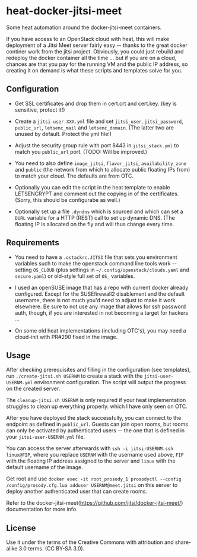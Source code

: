 # heat-docker-jitsi-meet
Some heat automation around the docker-jitsi-meet containers.

If you have access to an OpenStack cloud with heat, this will make deployment
of a Jitsi Meet server fairly easy -- thanks to the great docker continer work
from the jitsi project. Obviously, you could just rebuild and redeploy the
docker container all the time ... but if you are on a cloud, chances are that
you pay for the running VM and the public IP address, so creating it on demand
is what these scripts and templates solve for you.

## Configuration

* Get SSL certificates and drop them in cert.crt and cert.key. (key is sensitive, protect it!)

* Create a ``jitsi-user-XXX.yml`` file and set ``jitsi_user``, ``jitsi_password``, ``public_url``,
  ``letsenc_mail`` and ``letsenc_domain``. (The latter two are unused by default. Protect the yml file!)

* Adjust the security group rule with port 8443 in ``jitsi_stack.yml`` to match you ``public_url``
  port. (TODO: Will be improved.)

* You need to also define ``image_jitsi``, ``flavor_jitsi``, ``availability_zone`` and ``public``
  (the network from which to allocate public floating IPs from) to match your cloud.
  The defaults are from OTC.

* Optionally you can edit the script in the heat template to enable LETSENCRYPT and comment
  out the copying in of the certificates. (Sorry, this should be configurabe as well.)

* Optionally set up a file ``.dyndns`` which is sourced and which can set a ``DURL`` variable 
  for a HTTP (REST) call to set up dynamic DNS. (The floating IP is allocated on the fly and will
  thus change every time.

## Requirements

* You need to have a ``.ostackrc.JITSI`` file that sets you environment variables such to make
  the openstack command line tools work -- setting ``OS_CLOUD`` (plus settings in 
  ``~/.config/openstack/clouds.yaml`` and ``secure.yaml``) or old-style full set of ``OS_`` 
  variables.

* I used an openSUSE image that has a repo with current docker already configured. Except
  for the SUSEfirewall2 disablement and the default username, there is not much you'd need
  to adjust to make it work elsewhere. Be sure to not use any image that allows for ssh
  password auth, though, if you are interested in not becoming a target for hackers ...

* On some old heat implementations (including OTC's), you may need a cloud-init with PR#290 
  fixed in the image.

## Usage

After checking prerequisites and filling in the configuration (see templates),
run ``./create-jitsi.sh USERNM`` to create a stack with the ``jitsi-user-USERNM.yml``
environment configuration. The script will output the progress on the created server.

The ``cleanup-jitsi.sh USERNM`` is only required if your heat implementation struggles
to clean up everything properly. which I have only seen on OTC.

After you have deployed the stack successfully, you can connect to the endpoint as
defined in ``public_url``. Guests can join open rooms, but rooms can only be activated
by authenticated users -- the one that is defined in your ``jitsi-user-USERNM.yml``
file.

You can access the server afterwards with ``ssh -i jitsi-USERNM.ssh linux@FIP``,
where you replace ``USERNM`` with the username used above, ``FIP`` with the floating
IP address assigned to the server and ``linux`` with the default username of the image.

Get root and use ``docker exec -it root_prosody_1 prosodyctl --config /config/prosody.cfg.lua adduser USERNM@meet.jitsi``
on this server to deploy another authenticated user that can create rooms.

Refer to the docker-jitsi-meet(https://github.com/jitsi/docker-jitsi-meet/) documentation
for more info.

## License

Use it under the terms of the Creative Commons with attribution and share-alike 3.0 terms.
(CC BY-SA 3.0).
